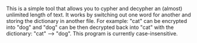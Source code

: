 This is a simple tool that allows you to cypher and decypher an (almost) unlimited length of text. It works by switching out one word for another and storing the dictionary in another file. For example: "cat" can be encrypted into "dog" and "dog" can be then decrypted back into "cat" with the dictionary:
"cat" --> "dog". This program is currently case-insensitive.